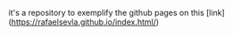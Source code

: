it's a repository to exemplify the github pages on this [link] (https://rafaelsevla.github.io/index.html/)
